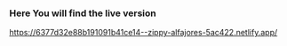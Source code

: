 ### Here You will find the live version
https://6377d32e88b191091b41ce14--zippy-alfajores-5ac422.netlify.app/
